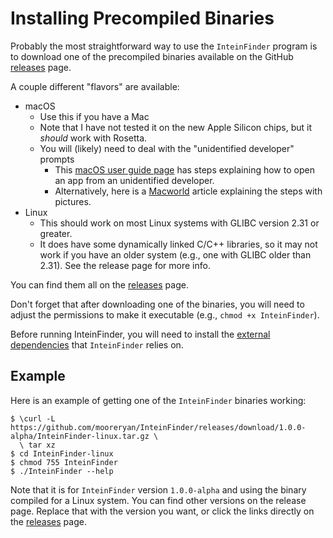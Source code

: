 # Installing Precompiled Binaries

Probably the most straightforward way to use the `InteinFinder` program is to download one of the precompiled binaries available on the GitHub [releases](https://github.com/mooreryan/InteinFinder/releases) page.

A couple different "flavors" are available:

- macOS
    - Use this if you have a Mac
    - Note that I have not tested it on the new Apple Silicon chips, but it *should* work with Rosetta.
    - You will (likely) need to deal with the "unidentified developer" prompts
        - This [macOS user guide page](https://support.apple.com/guide/mac-help/open-a-mac-app-from-an-unidentified-developer-mh40616/mac) has steps  explaining how to open an app from an unidentified developer.
        - Alternatively, here is a [Macworld](https://www.macworld.com/article/672947/how-to-open-a-mac-app-from-an-unidentified-developer.html) article explaining the steps with pictures.
- Linux
    - This should work on most Linux systems with GLIBC version 2.31 or greater.
    - It does have some dynamically linked C/C++ libraries, so it may not work if you have an older system (e.g., one with GLIBC older than 2.31). See the release page for more info.

You can find them all on the [releases](https://github.com/mooreryan/InteinFinder/releases) page.

Don't forget that after downloading one of the binaries, you will need to adjust the permissions to make it executable (e.g., `chmod +x InteinFinder`).

Before running InteinFinder, you will need to install the [external dependencies](./installing-external-dependencies.md) that `InteinFinder` relies on.

## Example

Here is an example of getting one of the `InteinFinder` binaries working:

```
$ \curl -L https://github.com/mooreryan/InteinFinder/releases/download/1.0.0-alpha/InteinFinder-linux.tar.gz \
  \ tar xz
$ cd InteinFinder-linux
$ chmod 755 InteinFinder
$ ./InteinFinder --help
```

Note that it is for `InteinFinder` version `1.0.0-alpha` and using the binary compiled for a Linux system. You can find other versions on the release page.  Replace that with the version you want, or click the links directly on the [releases](https://github.com/mooreryan/InteinFinder/releases) page.
